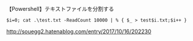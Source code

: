 【Powershell】テキストファイルを分割する

```
$i=0; cat .\test.txt -ReadCount 10000 | % { $_ > test$i.txt;$i++ }
```

http://souegg2.hatenablog.com/entry/2017/10/16/202230
